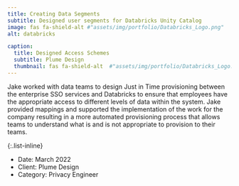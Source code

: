 ```yaml
---
title: Creating Data Segments
subtitle: Designed user segments for Databricks Unity Catalog
image: fas fa-shield-alt #"assets/img/portfolio/Databricks_Logo.png"
alt: databricks

caption:
  title: Designed Access Schemes
  subtitle: Plume Design
  thumbnail: fas fa-shield-alt  #"assets/img/portfolio/Databricks_Logo.png"
---
```


Jake worked with data teams to design Just in Time provisioning between the enterprise SSO services and Databricks to ensure that employees have the appropriate access to different levels of data within the system. Jake provided mappings and supported the implementation of the work for the company resulting in a more automated provisioning process that allows teams to understand what is and is not appropriate to provision to their teams.

{:.list-inline}

- Date: March 2022
- Client: Plume Design
- Category: Privacy Engineer
